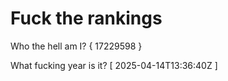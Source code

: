# Fuck the rankings

Who the hell am I?
{ 17229598 }

What fucking year is it?
[ 2025-04-14T13:36:40Z ]
